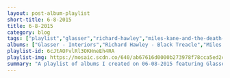 ```yaml
---
layout: post-album-playlist
short-title: 6-8-2015
title: 6-8-2015
category: blog
tags: ["playlist","glasser","richard-hawley","miles-kane-and-the-death-ramps","nick-diamonds","nick-diamonds","nick-diamonds","the-last-dinosaur","mr.-gnome","metallica","metallica","the-animals","the-mamas-&-the-papas","elvis-depressedly","islands","various-artists","tobacco"]
albums: ["Glasser - Interiors","Richard Hawley - Black Treacle","Miles Kane and the Death Ramps - The Hellcat Spangled Shalalala","Nick Diamonds - Bohemian Groove - Single","Nick Diamonds - Witch Window - Single","Nick Diamonds - The Sting - Single","The Last Dinosaur - Hooray! For Happiness","Mr. Gnome - Monster's Heart","Metallica - Ride The Lightning","Metallica - ...And Justice For All","The Animals - The Best Of The Animals","The Mamas & The Papas - If You Can Believe Your Eyes & Ears","Elvis Depressedly - New Alhambra","Islands - Ski Mask","Various Artists - In Colour","TOBACCO - Fucked Up Friends"]
playlist-id: 6cJtAOFvlRl3OKHneEh4RA
playlist-img: https://mosaic.scdn.co/640/ab67616d0000b273978f78cca5ed2cda201f340aab67616d0000b273984546a75b1d7cfeb6eeeb31ab67616d0000b273e61c433cf659dcffcfa15fe7ab67616d0000b273fe207362e18f9f7e305bc5d2
summary: "A playlist of albums I created on 06-08-2015 featuring Glasser, Richard Hawley, Miles Kane and the Death Ramps, Nick Diamonds, Nick Diamonds, Nick Diamonds, The Last Dinosaur, Mr. Gnome, Metallica, Metallica, The Animals, The Mamas & The Papas, Elvis Depressedly, Islands, Various Artists, and TOBACCO."
---
```

